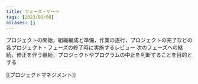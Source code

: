 ```yaml
---
title: フェーズ・ゲート
tags: [2023/02/08]
aliases: []
---
```


プロジェクトの開始，組織編成と準備，作業の遂行，プロジェクトの完了などの各プロジェクト・フェーズの終了時に実施するレビュー
次のフェーズへの継続，修正を伴う継続，プロジェクトやプログラムの中止を判断することを目的とする

[[プロジェクトマネジメント]]